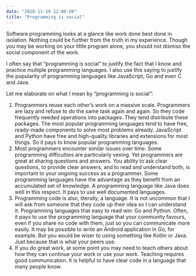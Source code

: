 ```yaml
---
date: "2020-11-19 12:00:00"
title: "Programming is social"
---
```




Software programming looks at a glance like work done best done in isolation. Nothing could be further from the truth in my experience. Though you may be working on your little program alone, you should not dismiss the social component of the work.

I often say that &ldquo;programming is social&rdquo; to justify the fact that I know and practice multiple programming languages. I also use this saying to justify the popularity of programming languages like JavaScript, Go and even C and Java.

Let me elaborate on what I mean by &ldquo;programming is social&rdquo;:

1. Programmers reuse each other&rsquo;s work on a massive scale. Programmers are lazy and refuse to do the same task again and again. So they code frequently needed operations into packages. They tend distribute these packages. The most popular programming languages tend to have free, ready-made components to solve most problems already. JavaScript and Python have free and high-quality libraries and extensions for most things. So it pays to know popular programming languages.
1. Most programmers encounter similar issues over time. Some programming difficulties are particularly vexing. Yet programmers are great at sharing questions and answers. You ability to ask clear questions, to provide clear answers, and to read and understand both, is important to your ongoing success as a programmer. Some programming languages have the advantage as they benefit from an accumulated set of knowledge. A programming language like Java does well in this respect. It pays to use well documented languages.
1. Programming code is also, literally, a language. It is not uncommon that I will ask from someone that they code up their idea so I can understand it. Programming languages that easy to read win: Go and Python. Often, it pays to use the programming language that your community favours, even if you share no code with them, just so you can communicate more easily. It may be possible to write an Android application in Go, for example. But you would be wiser to using something like Kotlin or Java. Just because that is what your peers use.
1. If you do great work, at some point you may need to teach others about how they can continue your work or use your work. Teaching requires good communication. It is helpful to have clear code in a language that many people know.


&nbsp;

